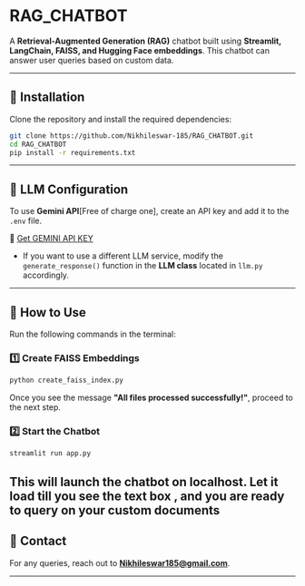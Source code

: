 # RAG\_CHATBOT

A **Retrieval-Augmented Generation (RAG)** chatbot built using **Streamlit, LangChain, FAISS, and Hugging Face embeddings**. This chatbot can answer user queries based on custom data.

---

## 🚀 Installation

Clone the repository and install the required dependencies:

```bash
git clone https://github.com/Nikhileswar-185/RAG_CHATBOT.git
cd RAG_CHATBOT
pip install -r requirements.txt
```

---

## 🔑 LLM Configuration

To use **Gemini API**[Free of charge one], create an API key and add it to the `.env` file.

🔗 [Get GEMINI API KEY](https://www.google.com)

- If you want to use a different LLM service, modify the `generate_response()` function in the **LLM class** located in `llm.py` accordingly.

---

## 📖 How to Use

Run the following commands in the terminal:

### **1️⃣ Create FAISS Embeddings**

```bash
python create_faiss_index.py
```

Once you see the message **"All files processed successfully!"**, proceed to the next step.

### **2️⃣ Start the Chatbot**

```bash
streamlit run app.py
```

This will launch the chatbot on **localhost**.
Let it load till you see the text box , and you are ready to query on your custom documents
---


## 📧 Contact

For any queries, reach out to [**Nikhileswar185@gmail.com**](mailto\:your-email@example.com).

---

